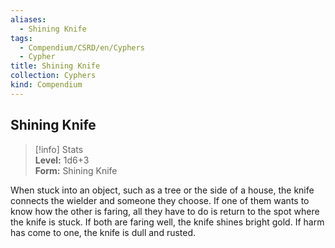 ```yaml
---
aliases:
  - Shining Knife
tags:
  - Compendium/CSRD/en/Cyphers
  - Cypher
title: Shining Knife
collection: Cyphers
kind: Compendium
---
```

## Shining Knife  
>[!info] Stats  
> **Level:** 1d6+3  
> **Form:** Shining Knife
  
When stuck into an object, such as a tree or the side of a house, the knife connects the wielder and someone they choose. If one of them wants to know how the other is faring, all they have to do is return to the spot where the knife is stuck. If both are faring well, the knife shines bright gold. If harm has come to one, the knife is dull and rusted.